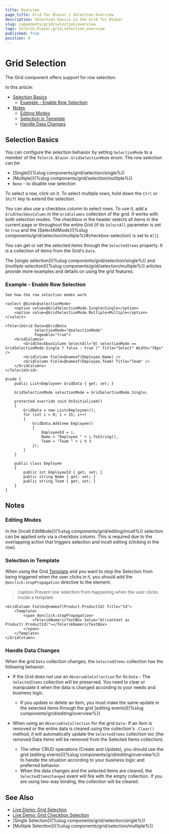 ```yaml
---
title: Overview
page_title: Grid for Blazor | Selection Overview
description: Selection basics in the Grid for Blazor
slug: components/grid/selection/overview
tags: telerik,blazor,grid,selection,overview
published: True
position: 0
---
```


# Grid Selection

The Grid component offers support for row selection.

In this article:

* [Selection Basics](#selection-basics)
	* [Example - Enable Row Selection](#example---enable-row-selection)
* [Notes](#notes)
	* [Editing Modes](#editing-modes)
	* [Selection in Template](#selection-in-template)
	* [Handle Data Changes](#handle-data-changes)



## Selection Basics

You can configure the selection behavior by setting `SelectionMode` to a member of the `Telerik.Blazor.GridSelectionMode` enum. The row selection can be:

* [Single]({%slug components/grid/selection/single%})
* [Multiple]({%slug components/grid/selection/multiple%})
* `None` - to disable row selection

To select a row, click on it. To select multiple rows, hold down the `Ctrl` or `Shift` key to extend the selection.

You can also use a checkbox column to select rows. To use it, add a `GridCheckboxColumn` in the `GridColumns` collection of the grid. It works with both selection modes. The checkbox in the header selects all items in the current page or throughout the entire Grid (if its `SelectAll` parameter is set to `true` and the [SelectAllMode]({%slug components/grid/selection/multiple%}#checkbox-selection) is set to `All`).

You can get or set the selected items through the `SelectedItems` property. It is a collection of items from the Grid's `Data`.

The [single selection]({%slug components/grid/selection/single%}) and [multiple selection]({%slug components/grid/selection/multiple%}) articles provide more examples and details on using the grid features.

### Example - Enable Row Selection

````CSHTML
See how the row selection modes work

<select @bind=@selectionMode>
    <option value=@GridSelectionMode.Single>Single</option>
    <option value=@GridSelectionMode.Multiple>Multiple</option>
</select>

<TelerikGrid Data=@GridData
             SelectionMode="@selectionMode"
             Pageable="true">
    <GridColumns>
        <GridCheckboxColumn SelectAll="@( selectionMode == GridSelectionMode.Single ? false : true )" Title="Select" Width="70px" />
        <GridColumn Field=@nameof(Employee.Name) />
        <GridColumn Field=@nameof(Employee.Team) Title="Team" />
    </GridColumns>
</TelerikGrid>

@code {
    public List<Employee> GridData { get; set; }

    GridSelectionMode selectionMode = GridSelectionMode.Single;

    protected override void OnInitialized()
    {
        GridData = new List<Employee>();
        for (int i = 0; i < 15; i++)
        {
            GridData.Add(new Employee()
            {
                EmployeeId = i,
                Name = "Employee " + i.ToString(),
                Team = "Team " + i % 3
            });
        }
    }

    public class Employee
    {
        public int EmployeeId { get; set; }
        public string Name { get; set; }
        public string Team { get; set; }
    }
}
````

## Notes

### Editing Modes

In the [Incell EditMode]({%slug components/grid/editing/incell%}) selection can be applied only via a checkbox column. This is required due to the overlapping action that triggers selection and incell editing (clicking in the row).

### Selection in Template

When using the Grid [Template](https://docs.telerik.com/blazor-ui/components/grid/templates) and you want to stop the Selection from being triggered when the user clicks in it, you should add the `@onclick:stopPropagation` directive to the element.

>caption Prevent row selection from happening when the user clicks inside a template

````CSHTML
<GridColumn Field=@nameof(Product.ProductId) Title="Id">
    <Template>
        <span @onclick:stopPropagation>
            <TelerikNumericTextBox Value="@((context as Product).ProductId)"></TelerikNumericTextBox>
        </span>
    </Template>
</GridColumn>
````

### Handle Data Changes

When the grid `Data` collection changes, the `SelectedItems` collection has the following behavior:

* If the Grid does *not* use an `ObservableCollection` for its `Data` - The `SelectedItems` collection will be preserved. You need to clear or manipulate it when the data is changed according to your needs and business logic.

    * If you update or delete an item, you must make the same update in the selected items through the grid [editing events]({%slug components/grid/editing/overview%}).

* When using an `ObservableCollection` for the grid `Data`- If an item is removed or the entire data is cleared using the collection's `.Clear()` method, it will automatically update the `SelectedItems` collection too (the removed Data items will be removed from the Selected Items collection). 

    * The other CRUD operations (Create and Update), you should use the grid [editing events]({%slug components/grid/editing/overview%}) to handle the situation according to your business logic and preferred behavior.
    * When the data changes and the selected items are cleared, the `SelectedItemsChanged` event will fire with the empty collection. If you are using two-way binding, the collection will be cleared.



## See Also

  * [Live Demo: Grid Selection](https://demos.telerik.com/blazor-ui/grid/selection)
  * [Live Demo: Grid Checkbox Selection](https://demos.telerik.com/blazor-ui/grid/checkbox-selection)
  * [Single Selection]({%slug components/grid/selection/single%})
  * [Multiple Selection]({%slug components/grid/selection/multiple%})
